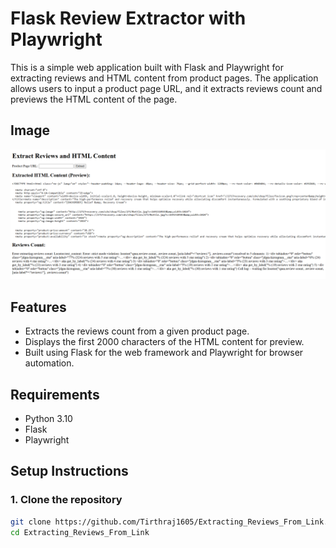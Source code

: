 # Flask Review Extractor with Playwright

This is a simple web application built with Flask and Playwright for extracting reviews and HTML content from product pages. The application allows users to input a product page URL, and it extracts reviews count and previews the HTML content of the page.

## Image 

![Alt text](Screenshot.png)

## Features
- Extracts the reviews count from a given product page.
- Displays the first 2000 characters of the HTML content for preview.
- Built using Flask for the web framework and Playwright for browser automation.

## Requirements

- Python 3.10
- Flask
- Playwright

## Setup Instructions

### 1. Clone the repository

```bash
git clone https://github.com/Tirthraj1605/Extracting_Reviews_From_Link.git
cd Extracting_Reviews_From_Link
